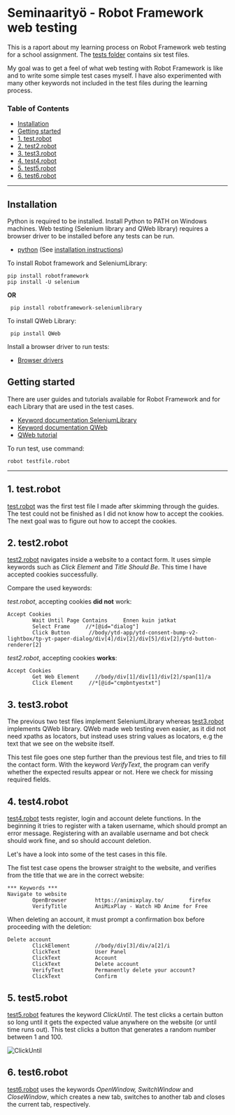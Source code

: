 # Seminaarityö - Robot Framework web testing

This is a raport about my learning process on Robot Framework web testing for a school assignment. The [tests folder](https://github.com/jummij/ohte-robot/tree/main/tests) contains six test files.

My goal was to get a feel of what web testing with Robot Framework is like and to write some simple test cases myself.
I have also experimented with many other keywords not included in the test files during the learning process.


### Table of Contents


  - [Installation](#installation)
  - [Getting started](#getting-started)
  - [1. test.robot](#1-testrobot)
  - [2. test2.robot](#2-test2robot)
  - [3. test3.robot](#3-test3robot)
  - [4. test4.robot](#4-test4robot)
  - [5. test5.robot](#5-test5robot)
  - [6. test6.robot](#6-test6robot)


<hr />



## Installation

Python is required to be installed. Install Python to PATH on Windows machines. Web testing (Selenium library and QWeb library) requires a browser driver to be installed before any tests can be run. 


* [python](https://www.python.org/downloads/) (See [installation instructions](https://github.com/robotframework/robotframework/blob/master/INSTALL.rst))

To install Robot framework and SeleniumLibrary:
 ```
 pip install robotframework
 pip install -U selenium
```
**OR**
```
 pip install robotframework-seleniumlibrary 
```

To install QWeb Library:
```
 pip install QWeb
```

Install a browser driver to run tests:
* [Browser drivers](https://www.selenium.dev/selenium/docs/api/py/index.html#drivers)

## Getting started

There are user guides and tutorials available for Robot Framework and for each Library that are used in the test cases. 

* [Keyword documentation SeleniumLibrary](https://robotframework.org/SeleniumLibrary/SeleniumLibrary.html)
* [Keyword documentation QWeb](https://help.pace.qentinel.com/qwords-reference/current/qwords/_attachments/QWeb.html#)
* [QWeb tutorial](https://github.com/qentinelqi/qweb_workshop)

To run test, use command:

```
robot testfile.robot
```

<hr />


## 1. test.robot

[test.robot](https://github.com/jummij/ohte-robot/blob/main/tests/test.robot) was the first test file I made after skimming through the guides. The test could not be finished as I did not know how to accept the cookies. The next goal was to figure out how to accept the cookies.

## 2. test2.robot

[test2.robot](https://github.com/jummij/ohte-robot/blob/main/tests/test2.robot) navigates inside a website to a contact form. It uses simple keywords such as *Click Element* and *Title Should Be*. This time I have accepted cookies successfully.

Compare the used keywords:

*test.robot*, accepting cookies **did not** work:
```
Accept Cookies
        Wait Until Page Contains     Ennen kuin jatkat
        Select Frame     //*[@id="dialog"]
        Click Button      //body/ytd-app/ytd-consent-bump-v2-lightbox/tp-yt-paper-dialog/div[4]/div[2]/div[5]/div[2]/ytd-button-renderer[2]   
```

*test2.robot*, accepting cookies **works**:
```
Accept Cookies
        Get Web Element     //body/div[1]/div[1]/div[2]/span[1]/a
        Click Element     //*[@id="cmpbntyestxt"]
```

## 3. test3.robot

The previous two test files implement SeleniumLibrary whereas [test3.robot](https://github.com/jummij/ohte-robot/blob/main/tests/test3.robot) implements QWeb library. QWeb made web testing even easier, as it did not need xpaths as locators, but instead uses string values as locators, e.g the text that we see on the website itself.

This test file goes one step further than the previous test file, and tries to fill the contact form. With the keyword *VerifyText*, the program can verify whether the expected results appear or not. Here we check for missing required fields.

## 4. test4.robot

[test4.robot](https://github.com/jummij/ohte-robot/blob/main/tests/test4.robot) tests register, login and account delete functions. In the beginning it tries to register with a taken username, which should prompt an error message. Registering with an available username and bot check should work fine, and so should account deletion.

Let's have a look into some of the test cases in this file.

The fist test case opens the browser straight to the website, and verifies from the title that we are in the correct website:
```
*** Keywords ***
Navigate to website
        OpenBrowser         https://animixplay.to/        firefox
        VerifyTitle         AniMixPlay - Watch HD Anime for Free
```

When deleting an account, it must prompt a confirmation box before proceeding with the deletion:
```
Delete account
        ClickElement        //body/div[3]/div/a[2]/i
        ClickText           User Panel  
        ClickText           Account
        ClickText           Delete account
        VerifyText          Permanently delete your account?
        ClickText           Confirm
 ```


## 5. test5.robot

[test5.robot](https://github.com/jummij/ohte-robot/blob/main/tests/test5.robot) features the keyword *ClickUntil*. The test clicks a certain button so long until it gets the expected value anywhere on the website (or until time runs out). This test clicks a button that generates a random number between 1 and 100.


![ClickUntil](https://media3.giphy.com/media/flEKRHK7YsIQt4KqC6/giphy.gif?cid=790b7611237ad0fbaefd941ecbb130acbbeb316b62093186&rid=giphy.gif&ct=g)

## 6. test6.robot

[test6.robot](https://github.com/jummij/ohte-robot/blob/main/tests/test6.robot) uses the keywords *OpenWindow, SwitchWindow* and *CloseWindow*, which creates a new tab, switches to another tab and closes the current tab, respectively.

